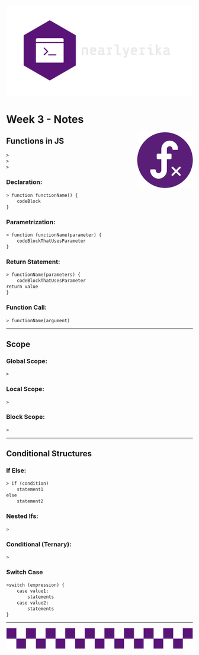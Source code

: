 <h1 align="center">
    <img src="my_assets/nearly_logo.png" alt="nearly_logo" width="500">
</h1>

# Week 3 - Notes

<img src="my_assets/function_icon.png" alt="logic_diagram" width="150" align="right">

## Functions in JS

    >
    >
    >
### **Declaration:**

    > function functionName() {
        codeBlock
    }
### **Parametrization:**

    > function functionName(parameter) {
        codeBlockThatUsesParameter
    }
### **Return Statement:**
    
    > functionName(parameters) {
        codeBlockThatUsesParameter
    return value
    }
### **Function Call:**

    > functionName(argument)
***

## Scope

### **Global Scope:**
    >
### **Local Scope:**
    >
### **Block Scope:**
    >
***
## Conditional Structures

### **If Else:**
    > if (condition)
        statement1
    else
        statement2
### **Nested Ifs:**
    >
### **Conditional (Ternary):**
    >
### **Switch Case**
    >switch (expression) {
        case value1:
            statements
        case value2:
            statements
    }
***
<img src="my_assets/cool_bar.png" alt="cool_bar">